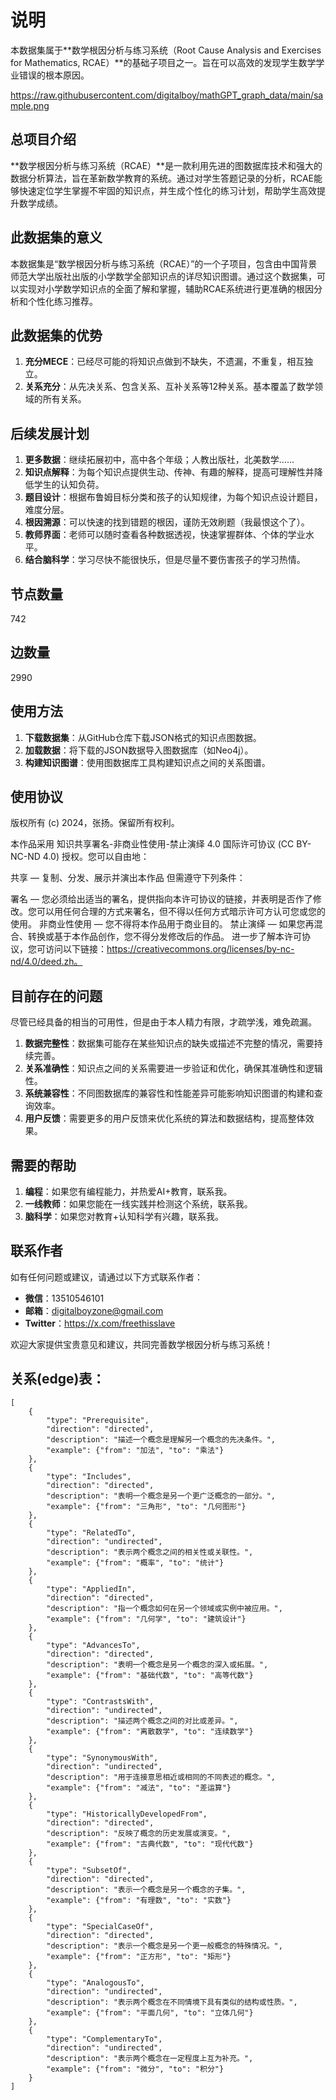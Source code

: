 # 说明

本数据集属于**数学根因分析与练习系统（Root Cause Analysis and Exercises for Mathematics, RCAE）**的基础子项目之一。旨在可以高效的发现学生数学学业错误的根本原因。

https://raw.githubusercontent.com/digitalboy/mathGPT_graph_data/main/sample.png

## 总项目介绍

**数学根因分析与练习系统（RCAE）**是一款利用先进的图数据库技术和强大的数据分析算法，旨在革新数学教育的系统。通过对学生答题记录的分析，RCAE能够快速定位学生掌握不牢固的知识点，并生成个性化的练习计划，帮助学生高效提升数学成绩。

## 此数据集的意义

本数据集是“数学根因分析与练习系统（RCAE）”的一个子项目，包含由中国背景师范大学出版社出版的小学数学全部知识点的详尽知识图谱。通过这个数据集，可以实现对小学数学知识点的全面了解和掌握，辅助RCAE系统进行更准确的根因分析和个性化练习推荐。

## 此数据集的优势
1. **充分MECE**：已经尽可能的将知识点做到不缺失，不遗漏，不重复，相互独立。
2. **关系充分**：从先决关系、包含关系、互补关系等12种关系。基本覆盖了数学领域的所有关系。

## 后续发展计划
1. **更多数据**：继续拓展初中，高中各个年级；人教出版社，北美数学……
2. **知识点解释**：为每个知识点提供生动、传神、有趣的解释，提高可理解性并降低学生的认知负荷。
3. **题目设计**：根据布鲁姆目标分类和孩子的认知规律，为每个知识点设计题目，难度分层。
4. **根因溯源**：可以快速的找到错题的根因，谨防无效刷题（我最恨这个了）。
5. **教师界面**：老师可以随时查看各种数据透视，快速掌握群体、个体的学业水平。
6. **结合脑科学**：学习尽快不能很快乐，但是尽量不要伤害孩子的学习热情。

## 节点数量
742

## 边数量
2990

## 使用方法
1. **下载数据集**：从GitHub仓库下载JSON格式的知识点图数据。
2. **加载数据**：将下载的JSON数据导入图数据库（如Neo4j）。
3. **构建知识图谱**：使用图数据库工具构建知识点之间的关系图谱。

## 使用协议
版权所有 (c) 2024，张扬。保留所有权利。

本作品采用 知识共享署名-非商业性使用-禁止演绎 4.0 国际许可协议 (CC BY-NC-ND 4.0) 授权。您可以自由地：

共享 — 复制、分发、展示并演出本作品
但需遵守下列条件：

署名 — 您必须给出适当的署名，提供指向本许可协议的链接，并表明是否作了修改。您可以用任何合理的方式来署名，但不得以任何方式暗示许可方认可您或您的使用。
非商业性使用 — 您不得将本作品用于商业目的。
禁止演绎 — 如果您再混合、转换或基于本作品创作，您不得分发修改后的作品。
进一步了解本许可协议，您可访问以下链接：https://creativecommons.org/licenses/by-nc-nd/4.0/deed.zh。



## 目前存在的问题
尽管已经具备的相当的可用性，但是由于本人精力有限，才疏学浅，难免疏漏。

1. **数据完整性**：数据集可能存在某些知识点的缺失或描述不完整的情况，需要持续完善。
2. **关系准确性**：知识点之间的关系需要进一步验证和优化，确保其准确性和逻辑性。
3. **系统兼容性**：不同图数据库的兼容性和性能差异可能影响知识图谱的构建和查询效率。
4. **用户反馈**：需要更多的用户反馈来优化系统的算法和数据结构，提高整体效果。

## 需要的帮助
1. **编程**：如果您有编程能力，并热爱AI+教育，联系我。
2. **一线教师**：如果您能在一线实践并检测这个系统，联系我。
3. **脑科学**：如果您对教育+认知科学有兴趣，联系我。

## 联系作者

如有任何问题或建议，请通过以下方式联系作者：

- **微信**：13510546101
- **邮箱**：digitalboyzone@gmail.com
- **Twitter**：https://x.com/freethisslave

欢迎大家提供宝贵意见和建议，共同完善数学根因分析与练习系统！

## 关系(edge)表：
```
[
    {
        "type": "Prerequisite",
        "direction": "directed",
        "description": "描述一个概念是理解另一个概念的先决条件。",
        "example": {"from": "加法", "to": "乘法"}
    },
    {
        "type": "Includes",
        "direction": "directed",
        "description": "表明一个概念是另一个更广泛概念的一部分。",
        "example": {"from": "三角形", "to": "几何图形"}
    },
    {
        "type": "RelatedTo",
        "direction": "undirected",
        "description": "表示两个概念之间的相关性或关联性。",
        "example": {"from": "概率", "to": "统计"}
    },
    {
        "type": "AppliedIn",
        "direction": "directed",
        "description": "指一个概念如何在另一个领域或实例中被应用。",
        "example": {"from": "几何学", "to": "建筑设计"}
    },
    {
        "type": "AdvancesTo",
        "direction": "directed",
        "description": "表明一个概念是另一个概念的深入或拓展。",
        "example": {"from": "基础代数", "to": "高等代数"}
    },
    {
        "type": "ContrastsWith",
        "direction": "undirected",
        "description": "描述两个概念之间的对比或差异。",
        "example": {"from": "离散数学", "to": "连续数学"}
    },
    {
        "type": "SynonymousWith",
        "direction": "undirected",
        "description": "用于连接意思相近或相同的不同表述的概念。",
        "example": {"from": "减法", "to": "差运算"}
    },
    {
        "type": "HistoricallyDevelopedFrom",
        "direction": "directed",
        "description": "反映了概念的历史发展或演变。",
        "example": {"from": "古典代数", "to": "现代代数"}
    },
    {
        "type": "SubsetOf",
        "direction": "directed",
        "description": "表示一个概念是另一个概念的子集。",
        "example": {"from": "有理数", "to": "实数"}
    },
    {
        "type": "SpecialCaseOf",
        "direction": "directed",
        "description": "表示一个概念是另一个更一般概念的特殊情况。",
        "example": {"from": "正方形", "to": "矩形"}
    },
    {
        "type": "AnalogousTo",
        "direction": "undirected",
        "description": "表示两个概念在不同情境下具有类似的结构或性质。",
        "example": {"from": "平面几何", "to": "立体几何"}
    },
    {
        "type": "ComplementaryTo",
        "direction": "undirected",
        "description": "表示两个概念在一定程度上互为补充。",
        "example": {"from": "微分", "to": "积分"}
    }
]

```